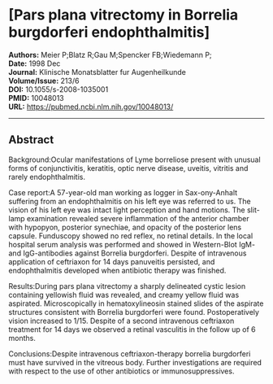 # [Pars plana vitrectomy in Borrelia burgdorferi endophthalmitis]

**Authors:** Meier P;Blatz R;Gau M;Spencker FB;Wiedemann P;  
**Date:** 1998 Dec  
**Journal:** Klinische Monatsblatter fur Augenheilkunde  
**Volume/Issue:** 213/6  
**DOI:** 10.1055/s-2008-1035001  
**PMID:** 10048013  
**URL:** https://pubmed.ncbi.nlm.nih.gov/10048013/

---

## Abstract

Background:Ocular manifestations of Lyme borreliose present with unusual forms of conjunctivitis, keratitis, optic nerve disease, uveitis, vitritis and rarely endophthalmitis.

Case report:A 57-year-old man working as logger in Sax-ony-Anhalt suffering from an endophthalmitis on his left eye was referred to us. The vision of his left eye was intact light perception and hand motions. The slit-lamp examination revealed severe inflammation of the anterior chamber with hypopyon, posterior synechiae, and opacity of the posterior lens capsule. Funduscopy showed no red reflex, no retinal details. In the local hospital serum analysis was performed and showed in Western-Blot IgM- and IgG-antibodies against Borrelia burgdorferi. Despite of intravenous application of ceftriaxon for 14 days panuveitis persisted, and endophthalmitis developed when antibiotic therapy was finished.

Results:During pars plana vitrectomy a sharply delineated cystic lesion containing yellowish fluid was revealed, and creamy yellow fluid was aspirated. Microscopically in hematoxylineosin stained slides of the aspirate structures consistent with Borrelia burgdorferi were found. Postoperatively vision increased to 1/15. Despite of a second intravenous ceftriaxon treatment for 14 days we observed a retinal vasculitis in the follow up of 6 months.

Conclusions:Despite intravenous ceftriaxon-therapy borrelia burgdorferi must have survived in the vitreous body. Further investigations are required with respect to the use of other antibiotics or immunosuppressives.
